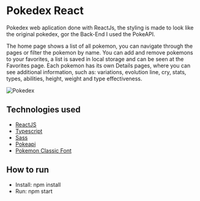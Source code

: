 <h1>Pokedex React</h1>
<p>Pokedex web aplication done with ReactJs, the styling is made to look like the original pokedex, gor the Back-End I used the PokeAPI.</p>
<p>The home page shows a list of all pokemon, you can navigate through the pages or filter the pokemon by name. You can add and remove pokemons to your favorites, a list is saved in local storage and can be seen at the Favorites page. Each pokemon has its own Details pages, where you can see additional information, such as: variations, evolution line, cry, stats, types, abilities, height, weight and type effectiveness.</p>
<div>
    <img src="https://archives.bulbagarden.net/media/upload/8/86/Gen_I_Pok%C3%A9dex.png" alt="Pokedex" />
</div>
<h2>Technologies used</h2>
<ul>
    <li><a href="https://react.dev/">ReactJS</a></li>
    <li><a href="https://www.typescriptlang.org/">Typescript</a></li>
    <li><a href="https://sass-lang.com/">Sass</a></li>
    <li><a href="https://pokeapi.co/">Pokeapi</a></li>
    <li><a href="https://www.dafont.com/pokemon-classic.font">Pokemon Classic Font</a></li>
</ul>
<h2>How to run</h2>
<ul>
    <li>Install: npm install</li>
    <li>Run: npm start</li>
</ul>